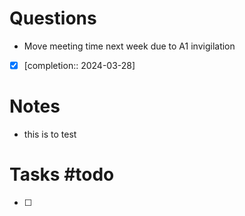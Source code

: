 # Questions
- Move meeting time next week due to A1 invigilation 
- [x]   [completion:: 2024-03-28]

# Notes
- this is to test

# Tasks #todo 
- [ ] 
